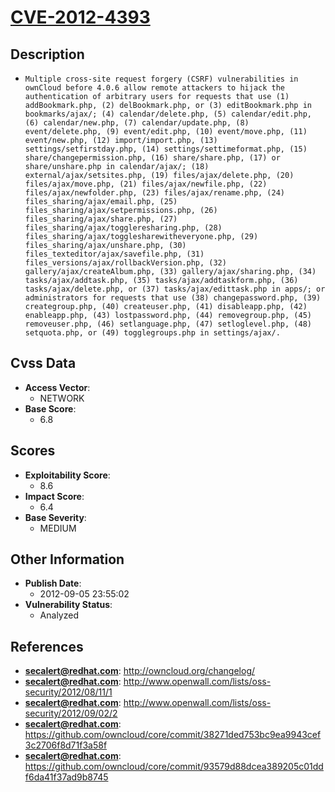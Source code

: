 
# [CVE-2012-4393](http://owncloud.org/changelog/)

## Description

- `Multiple cross-site request forgery (CSRF) vulnerabilities in ownCloud before 4.0.6 allow remote attackers to hijack the authentication of arbitrary users for requests that use (1) addBookmark.php, (2) delBookmark.php, or (3) editBookmark.php in bookmarks/ajax/; (4) calendar/delete.php, (5) calendar/edit.php, (6) calendar/new.php, (7) calendar/update.php, (8) event/delete.php, (9) event/edit.php, (10) event/move.php, (11) event/new.php, (12) import/import.php, (13) settings/setfirstday.php, (14) settings/settimeformat.php, (15) share/changepermission.php, (16) share/share.php, (17) or share/unshare.php in calendar/ajax/; (18) external/ajax/setsites.php, (19) files/ajax/delete.php, (20) files/ajax/move.php, (21) files/ajax/newfile.php, (22) files/ajax/newfolder.php, (23) files/ajax/rename.php, (24) files_sharing/ajax/email.php, (25) files_sharing/ajax/setpermissions.php, (26) files_sharing/ajax/share.php, (27) files_sharing/ajax/toggleresharing.php, (28) files_sharing/ajax/togglesharewitheveryone.php, (29) files_sharing/ajax/unshare.php, (30) files_texteditor/ajax/savefile.php, (31) files_versions/ajax/rollbackVersion.php, (32) gallery/ajax/createAlbum.php, (33) gallery/ajax/sharing.php, (34) tasks/ajax/addtask.php, (35) tasks/ajax/addtaskform.php, (36) tasks/ajax/delete.php, or (37) tasks/ajax/edittask.php in apps/; or administrators for requests that use (38) changepassword.php, (39) creategroup.php, (40) createuser.php, (41) disableapp.php, (42) enableapp.php, (43) lostpassword.php, (44) removegroup.php, (45) removeuser.php, (46) setlanguage.php, (47) setloglevel.php, (48) setquota.php, or (49) togglegroups.php in settings/ajax/.`

## Cvss Data

- **Access Vector**:
  - NETWORK
- **Base Score**:
  - 6.8

## Scores

- **Exploitability Score**:
  - 8.6
- **Impact Score**:
  - 6.4
- **Base Severity**:
  - MEDIUM

## Other Information

- **Publish Date**:
  - 2012-09-05 23:55:02
- **Vulnerability Status**:
  - Analyzed

## References

- **secalert@redhat.com**: http://owncloud.org/changelog/
- **secalert@redhat.com**: http://www.openwall.com/lists/oss-security/2012/08/11/1
- **secalert@redhat.com**: http://www.openwall.com/lists/oss-security/2012/09/02/2
- **secalert@redhat.com**: https://github.com/owncloud/core/commit/38271ded753bc9ea9943cef3c2706f8d71f3a58f
- **secalert@redhat.com**: https://github.com/owncloud/core/commit/93579d88dcea389205c01ddf6da41f37ad9b8745
